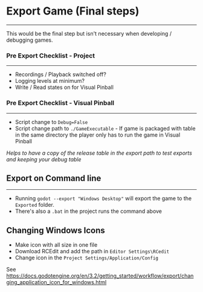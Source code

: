 # Export Game (Final steps)
---

This would be the final step but isn't necessary when developing / debugging games.

### Pre Export Checklist - Project
---

- Recordings / Playback switched off?
- Logging levels at minimum? 
- Write / Read states on for Visual Pinball

### Pre Export Checklist - Visual Pinball
---

- Script change to `Debug=False`
- Script change path to `./GameExecutable` - If game is packaged with table in the same directory the player only has to run the game in Visual Pinball

*Helps to have a copy of the release table in the export path to test exports and keeping your debug table*

## Export on Command line
---

- Running `godot --export "Windows Desktop"` will export the game to the `Exported` folder.
- There's also a `.bat` in the project runs the command above

## Changing Windows Icons

- Make icon with all size in one file
- Download RCEdit and add the path in `Editor Settings\RCedit`
- Change icon in the `Project Settings/Application/Config`

See https://docs.godotengine.org/en/3.2/getting_started/workflow/export/changing_application_icon_for_windows.html